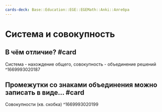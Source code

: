 ```yaml
---
cards-deck: Base::Education::EGE::EGEMath::Anki::Алгебра
---
```


# Система и совокупность

## В чём отличие? #card 
Система - нахождение общего, совокупность - объединение решений
^1669993020187

## Промежутки со знаками объединения можно записать в виде... #card 
Совокупности (кв. скобка)
^1669993020199
